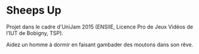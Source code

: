 # Sheeps Up
Projet dans le cadre d'UniJam 2015 (ENSIIE, Licence Pro de Jeux Vidéos de l’IUT de Bobigny, TSP).

Aidez un homme à dormir en faisant gambader des moutons dans son rêve.

